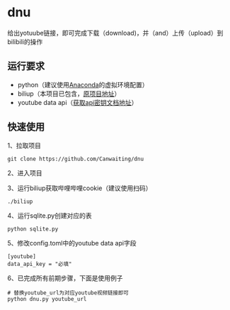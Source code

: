 # dnu

给出yotuube链接，即可完成下载（download)，并（and）上传（upload）到bilibili的操作

## 运行要求

- python（建议使用[Anaconda](https://www.anaconda.com/)的虚拟环境配置）
- biliup（本项目已包含，[原项目地址](https://github.com/biliup/biliup-rs)）
- youtube data api（[获取api密钥文档地址](https://developers.google.com/youtube/v3/quickstart/python?hl=zh-cn)）

## 快速使用

1、拉取项目
```shell
git clone https://github.com/Canwaiting/dnu
```

2、进入项目

3、运行biliup获取哔哩哔哩cookie（建议使用扫码）
```shell
./biliup
```

4、运行sqlite.py创建对应的表
```shell
python sqlite.py
```

5、修改config.toml中的youtube data api字段
```shell
[youtube]
data_api_key = "必填"
```

6、已完成所有前期步骤，下面是使用例子
```shell
# 替换youtube_url为对应youtube视频链接即可
python dnu.py youtube_url
```